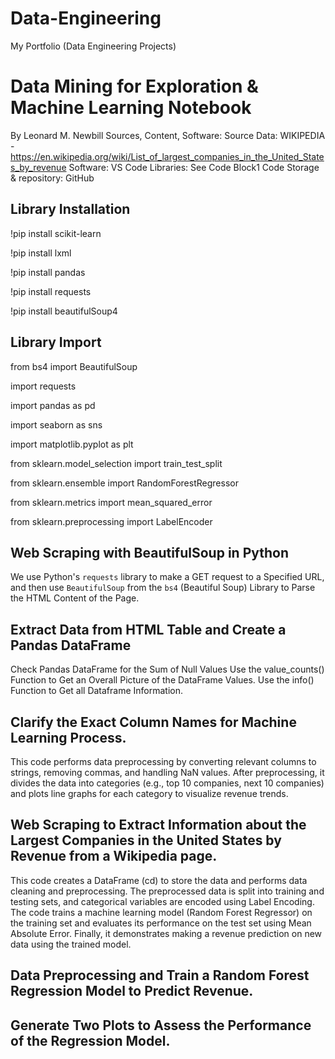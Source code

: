 # Data-Engineering
My Portfolio (Data Engineering Projects)
# Data Mining for Exploration & Machine Learning Notebook

By Leonard M. Newbill
Sources, Content, Software:
Source Data: WIKIPEDIA - https://en.wikipedia.org/wiki/List_of_largest_companies_in_the_United_States_by_revenue
Software: VS Code 
Libraries: See Code Block1
Code Storage & repository: GitHub


## Library Installation
!pip install scikit-learn

!pip install lxml

!pip install pandas

!pip install requests

!pip install beautifulSoup4


## Library Import
from bs4 import BeautifulSoup 

import requests

import pandas as pd

import seaborn as sns

import matplotlib.pyplot as plt

from sklearn.model_selection import train_test_split

from sklearn.ensemble import RandomForestRegressor

from sklearn.metrics import mean_squared_error

from sklearn.preprocessing import LabelEncoder


## Web Scraping with BeautifulSoup in Python

We use Python's `requests` library to make a GET request to a Specified URL, 
and then use `BeautifulSoup` from the `bs4` (Beautiful Soup) 
Library to Parse the HTML Content of the Page.



## Extract Data from HTML Table and Create a Pandas DataFrame

Check Pandas DataFrame for the Sum of Null Values
Use the value_counts() Function to Get an Overall Picture of the DataFrame Values.
Use the info() Function to Get all Dataframe Information.



## Clarify the Exact Column Names for Machine Learning Process.

This code performs data preprocessing by converting relevant columns to strings, removing commas, and handling NaN values. After preprocessing, it divides the data into categories (e.g., top 10 companies, next 10 companies) and plots line graphs for each category to visualize revenue trends.



## Web Scraping to Extract Information about the Largest Companies in the United States by Revenue from a Wikipedia page.

This code creates a DataFrame (cd) to store the data and performs data cleaning and preprocessing. The preprocessed data is split into training and testing sets, and categorical variables are encoded using Label Encoding. The code trains a machine learning model (Random Forest Regressor) on the training set and evaluates its performance on the test set using Mean Absolute Error. Finally, it demonstrates making a revenue prediction on new data using the trained model.




## Data Preprocessing and Train a Random Forest Regression Model to Predict Revenue.



## Generate Two Plots to Assess the Performance of the Regression Model.

